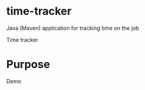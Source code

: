 # time-tracker
Java (Maven) application for tracking time on the job

Time tracker

# Purpose 
Demo
